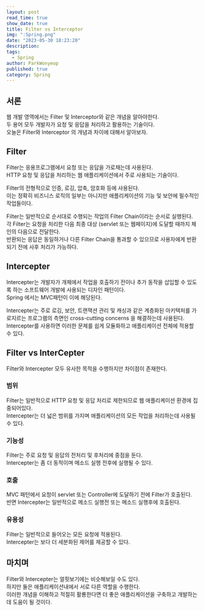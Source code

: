 ```yaml
---
layout: post
read_time: true
show_date: true
title: Filter vs Interceptor
img: ":Spring.png"
date: "2023-05-30 18:23:20"
description: 
tags:
  - Spring
author: ParkWonyeop
published: true
category: Spring
---
```

## 서론

웹 개발 영역에서는 Filter 및 Interceptor와 같은 개념을 알아야한다.  
두 용어 모두 개발자가 요청 및 응답을 처리하고 활용하는 기술이다.  
오늘은 Filter와 Interceptor 의 개념과 차이에 대해서 알아보자.  

## Filter

Filter는 응용프로그램에서 요청 또는 응답을 가로채는데 사용된다.  
HTTP 요청 및 응답을 처리하는 웹 애플리케이션에서 주로 사용되는 기술이다.  

Filter의 전형적으로 인증, 로깅, 압축, 암호화 등에 사용된다.  
이는 정확히 비즈니스 로직의 일부는 아니지만 애플리케이션의 기능 및 보안에 필수적인 작업들이다.  

Filter는 일반적으로 순서대로 수행되는 작업의 Filter Chain이라는 순서로 실행된다.  
각 Filter는 요청을 처리한 다음 최종 대상 (servlet 또는 웹페이지)에 도달할 때까지 체인의 다음으로 전달한다.  
반환되는 응답은 동일하거나 다른 Filter Chain을 통과할 수 있으므로 사용자에게 반환되기 전에 사후 처리가 가능하다.  

## Intercepter

Intercepter는 개발자가 개체에서 작업을 호출하기 전이나 추가 동작을 삽입할 수 있도록 하는 소프트웨어 개발에 사용되는 디자인 패턴이다.  
Spring 에서는 MVC패턴이 이에 해당된다.  

Intercepter는 주로 로깅, 보안, 트랜잭션 관리 및 캐싱과 같은 계층화된 아키텍처를 가로지르는 프로그램의 측면인 cross-cutting concerns 을 해결하는데 사용된다.  
Intercepter를 사용하면 이러한 문제를 쉽게 모듈화하고 애플리케이션 전체에 적용할 수 있다.  

## Filter vs InterCepter

Filter와 Intercepter 모두 유사한 목적을 수행하지만 차이점이 존재한다.  

### 범위

Filter는 일반적으로 HTTP 요청 및 응답 처리로 제한되므로 웹 애플리케이션 환경에 집중되어있다.  
Intercepter는 더 넓은 범위를 가지며 애플리케이션의 모든 작업을 처리하는데 사용될 수 있다.  

### 기능성

Filter는 주로 요청 및 응답의 전처리 및 후처리에 중점을 둔다.  
Intercepter는 좀 더 동적이며 메소드 실행 전후에 실행될 수 있다.  

### 호출

MVC 패턴에서 요청이 servlet 또는 Controller에 도달하기 전에 Filter가 호출된다.  
반면 Intercepter는 일반적으로 메소드 실행전 또는 메소드 실행후에 호출된다.  

### 유용성

Filter는 일반적으로 들어오는 모든 요청에 적용된다.  
Intercepter는 보다 더 세분화된 제어를 제공할 수 있다.  

## 마치며

Filter와 Intercepter는 얼핏보기에는 비슷해보일 수도 있다.  
하지만 둘은 애플리케이션내에서 서로 다른 역할을 수행한다.  
이러한 개념을 이해하고 적절히 활룡한다면 더 좋은 애플리케이션을 구축하고 개발하는데 도움이 될 것이다.  